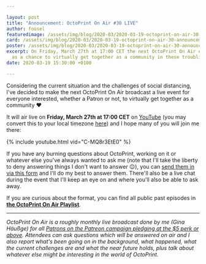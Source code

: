 ```yaml
---

layout: post
title: "Announcement: OctoPrint On Air #30 LIVE"
author: foosel
featuredimage: /assets/img/blog/2020-03/2020-03-19-octoprint-on-air-30-announcement-card.png
card: /assets/img/blog/2020-03/2020-03-19-octoprint-on-air-30-announcement-card.png
poster: /assets/img/blog/2020-03/2020-03-19-octoprint-on-air-30-announcement-poster.png
excerpt: On Friday, March 27th at 17:00 CET the next OctoPrint On Air episode will air live - this time for everyone,
  as a chance to virtually get together as a community in these troubling times!
date: 2020-03-19 15:30:00 +0100

---
```


Considering the current situation and the challenges of social distancing, I've decided to make the next OctoPrint On 
Air broadcast a live event for everyone interested, whether a Patron or not, to virtually get together as a community ❤

It will air live on **Friday, March 27th at 17:00 CET** on [YouTube](https://www.youtube.com/watch?v=C-MQ8r3EtE0) 
(you may convert this to your local timezone
[here](https://www.timeanddate.com/worldclock/fixedtime.html?msg=OctoPrint+On+Air+%2330&iso=20200327T17&p1=83&ah=1)) 
and I hope many of you will join me there:

{% include youtube.html vid="C-MQ8r3EtE0" %}

If you have any burning questions about OctoPrint, working on it or whatever else you've always wanted to ask me 
(note that I'll take the liberty to deny answering things I don't want to answer 😉), you can 
[send them in via this form](https://forms.gle/aux3mPjmhTZagisbA) and I'll do my best to answer them. There'll also be a live chat during the event that I'll 
keep an eye on and where you'll also be able to ask away. 

If you are curious about the format, you can find all public past episodes in 
**[the OctoPrint On Air Playlist](https://www.youtube.com/playlist?list=PL9j2DtsIPVkOFIMRrnnbXsnXtQmwj1IId)**.

---

*OctoPrint On Air is a roughly monthly live broadcast done by me (Gina Häußge)
for all [Patrons on the Patreon campaign pledging at the $5 perk or above](https://patreon.com/foosel). 
Attendees can ask questions which will be answered on air and I also report 
what's been going on in the background, what happened, what the current 
challenges are and what the near future holds, plus talk about whatever else
might be interesting in the world of OctoPrint.*